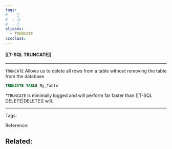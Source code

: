 ```yaml
---
tags:
#  - 🌱️
#  - 🌞️
#  - 🌲️
aliases: 
  - TRUNCATE
cssclass: 
---
```


#### [[T-SQL TRUNCATE]]

---

`TRUNCATE` Allows us to delete all rows from a table without removing the table from the database

```sql
TRUNCATE TABLE My_Table
```

<em>*</em>`TRUNCATE` is minimally logged and will perform far faster than [[T-SQL DELETE|DELETE]] will.

---
Tags: 

Reference:

Related:
- 
